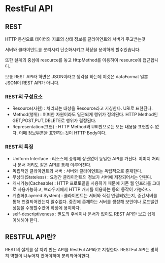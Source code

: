 # RestFul API

## REST
HTTP 통신으로 데이터와 자료의 상태 정보를 클라이언트와 서버가 주고받는것

서버와 클라이언트를 분리시켜 단순화시키고 확장을 용이하게 할수있습니다.

또한 설계의 중심에 resource를 놓고 HttpMethod를 이용하여 resource에 접근합니다.

보통 REST API라 하면은 JSON이라고 생각을 하는데 이것은 dataFormat 일뿐 JSON이 REST API가 아니다.

### REST의 구성요소
- Resource(자원) : 처리되는 대상을 Resource라고 지칭한다. URI로 표현된다.
- Method(행위) : 어떠한 자원이라도 일관되게 행위가 정의된다. HTTP Method인 GET,POST,PUT,DELETE로 행위가 결정된다.
- Representation(표현) : HTTP Method와 URI만으로는 모든 내용을 표현할수 없다. 이때 정보부분을 표현하는것이 HTTP Body이다.
### REST의 특징

- Uniform Interface : 리소스에 종류에 상관없이 동일한 API를 가진다. 이미지 처리나 문서 처리도 같은 API를 통해 이루어진다.
- 독립적인 클라이언트와 서버 : 서버와 클라이언트는 독립적으로 존재한다.
- 무상태(Stateless) : 요청간 클라이언트의 정보가 서버에 저장되어서는 안된다.
- 캐시가능(Cacheable) : HTTP 프로토콜을  사용하기 때문에 기존 웹 인프라를 그대로 사용가능하고, 브라우저에서 HTTP 캐시를 이용하는 등의 동작이 가능하다.
- 계층화(Layered System) : 클라이언트는 서버와 직접 연결되었는지, 중간서버를 통해 연결되어있는지 알수없다. 중간에 존재하는 서버를 생성해 보안이나 로드밸런싱등을 수행할수있어 확장에 용이하다.
- self-descriptiveness : 별도의 주석이나 문서가 없이도 REST API만 보고 쉽게 이해해야 한다.

## RESTFUL API란?
REST의 설계를 잘 지켜 만든 API를 RestFul API라고 지칭한다.
RESTFul API는 명확히 역할이 나누어져 있어야하며 분리되어야한다.